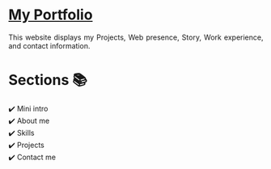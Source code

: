 # <a href="https://vinodjangid07.github.io/" target="_blank">My Portfolio</a>
<p align="justify">This website displays my Projects, Web presence, Story, Work experience, and contact information.</p>

# Sections 📚

✔️ Mini intro\
✔️ About me \
✔️ Skills\
✔️ Projects\
✔️ Contact me



